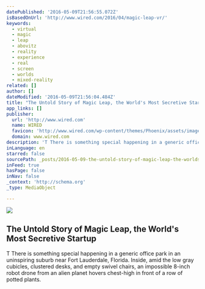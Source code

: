 ```yaml
---
datePublished: '2016-05-09T21:56:55.072Z'
isBasedOnUrl: 'http://www.wired.com/2016/04/magic-leap-vr/'
keywords:
  - virtual
  - magic
  - leap
  - abovitz
  - reality
  - experience
  - real
  - screen
  - worlds
  - mixed-reality
related: []
author: []
dateModified: '2016-05-09T21:56:04.484Z'
title: "The Untold Story of Magic Leap, the World's Most Secretive Startup"
app_links: []
publisher:
  url: 'http://www.wired.com'
  name: WIRED
  favicon: 'http://www.wired.com/wp-content/themes/Phoenix/assets/images/favicon.ico'
  domain: www.wired.com
description: 'T There is something special happening in a generic office park in an uninspiring suburb near Fort Lauderdale, Florida. Inside, amid the low gray cubicles, clustered desks, and empty swivel chairs, an impossible 8-inch robot drone from an alien planet hovers chest-high in front of a row of potted plants.'
inLanguage: en
starred: false
sourcePath: _posts/2016-05-09-the-untold-story-of-magic-leap-the-worlds-most-secretive-s.md
inFeed: true
hasPage: false
inNav: false
_context: 'http://schema.org'
_type: MediaObject

---
```

<article style=""><img src="https://the-grid-user-content.s3-us-west-2.amazonaws.com/52ca071a-afea-4e8a-8590-4c958a798809.jpg" /><h1>The Untold Story of Magic Leap, the World's Most Secretive Startup</h1><p>T There is something special happening in a generic office park in an uninspiring suburb near Fort Lauderdale, Florida. Inside, amid the low gray cubicles, clustered desks, and empty swivel chairs, an impossible 8-inch robot drone from an alien planet hovers chest-high in front of a row of potted plants.</p></article>
